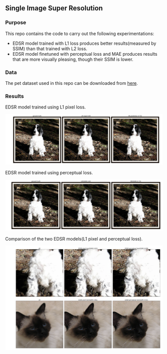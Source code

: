 ## Single Image Super Resolution

### Purpose

This repo contains the code to carry out the following experimentations:

- EDSR model trained with L1 loss produces better results(measured by SSIM) than that trained with L2 loss.
- EDSR model finetuned with perceptual loss and MAE produces results that are more visually pleasing, though their SSIM is lower.

### Data

The pet dataset used in this repo can be downloaded from [here](https://www.robots.ox.ac.uk/~vgg/data/pets/).

### Results

EDSR model trained using L1 pixel loss.

![alt text](https://github.com/yueying-teng/super-resolution/blob/master/img_src/EDSR_MAE.png)

EDSR model trained using perceptual loss.

![alt text](https://github.com/yueying-teng/super-resolution/blob/master/img_src/EDSR_perceptual.png)

Comparison of the two EDSR models(L1 pixel and perceptual loss).

![alt text](https://github.com/yueying-teng/super-resolution/blob/master/img_src/comparison.png)
